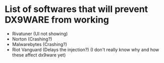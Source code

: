 # List of softwares that will prevent DX9WARE from working
- Rivatuner (UI not showing)
- Norton (Crashing?)
- Malwarebytes (Crashing?)
- Riot Vanguard (Delays the injection?)
(I don't really know why and how these affect dx9ware yet)

